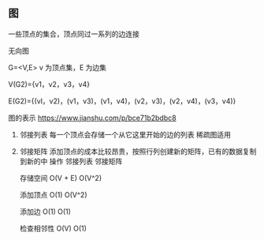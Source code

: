 ## 图 
一些顶点的集合，顶点同过一系列的边连接

无向图

G=<V,E> v 为顶点集，E 为边集

V(G2)={v1，v2，v3，v4}

E(G2)={(vl，v2)，(v1，v3)，(v1，v4)，(v2，v3)，(v2，v4)，(v3，v4)}

图的表示 https://www.jianshu.com/p/bce71b2bdbc8

1. 邻接列表 每一个顶点会存储一个从它这里开始的边的列表 稀疏图适用
2. 邻接矩阵 添加顶点的成本比较昂贵，按照行列创建新的矩阵，已有的数据复制到新的中
   操作 邻接列表 邻接矩阵

   存储空间 O(V + E) O(V^2)

   添加顶点 O(1) O(V^2)

   添加边 O(1) O(1)
   
   检查相邻性 O(V) O(1)